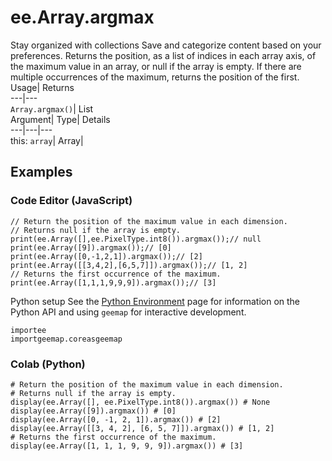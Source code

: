  
#  ee.Array.argmax 
Stay organized with collections  Save and categorize content based on your preferences. 
Returns the position, as a list of indices in each array axis, of the maximum value in an array, or null if the array is empty. If there are multiple occurrences of the maximum, returns the position of the first. Usage| Returns  
---|---  
`Array.argmax()`| List  
Argument| Type| Details  
---|---|---  
this: `array`| Array|   
## Examples
### Code Editor (JavaScript)
```
// Return the position of the maximum value in each dimension.
// Returns null if the array is empty.
print(ee.Array([],ee.PixelType.int8()).argmax());// null
print(ee.Array([9]).argmax());// [0]
print(ee.Array([0,-1,2,1]).argmax());// [2]
print(ee.Array([[3,4,2],[6,5,7]]).argmax());// [1, 2]
// Returns the first occurrence of the maximum.
print(ee.Array([1,1,1,9,9,9]).argmax());// [3]
```

Python setup
See the [ Python Environment](https://developers.google.com/earth-engine/guides/python_install) page for information on the Python API and using `geemap` for interactive development.
```
importee
importgeemap.coreasgeemap
```

### Colab (Python)
```
# Return the position of the maximum value in each dimension.
# Returns null if the array is empty.
display(ee.Array([], ee.PixelType.int8()).argmax()) # None
display(ee.Array([9]).argmax()) # [0]
display(ee.Array([0, -1, 2, 1]).argmax()) # [2]
display(ee.Array([[3, 4, 2], [6, 5, 7]]).argmax()) # [1, 2]
# Returns the first occurrence of the maximum.
display(ee.Array([1, 1, 1, 9, 9, 9]).argmax()) # [3]
```

